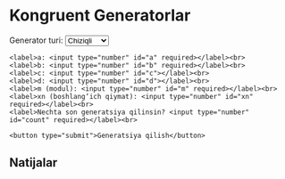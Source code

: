 <!DOCTYPE html>
<html lang="uz">
<head>
  <meta charset="UTF-8">
  <title>Kongruent Generatorlar</title>
  <link rel="stylesheet" href="style.css">
</head>
<body>
  <h1>Kongruent Generatorlar</h1>

  <form id="generatorForm">
    <label>Generator turi:
      <select id="type">
        <option value="linear">Chiziqli</option>
        <option value="quadratic">Kvadratik</option>
        <option value="cubic">Kubik</option>
      </select>
    </label><br>

    <label>a: <input type="number" id="a" required></label><br>
    <label>b: <input type="number" id="b" required></label><br>
    <label>c: <input type="number" id="c"></label><br>
    <label>d: <input type="number" id="d"></label><br>
    <label>m (modul): <input type="number" id="m" required></label><br>
    <label>xn (boshlang‘ich qiymat): <input type="number" id="xn" required></label><br>
    <label>Nechta son generatsiya qilinsin? <input type="number" id="count" required></label><br>

    <button type="submit">Generatsiya qilish</button>
  </form>

  <h2>Natijalar</h2>
  <div id="output"></div>

  <script src="script.js"></script>
</body>
</html>
